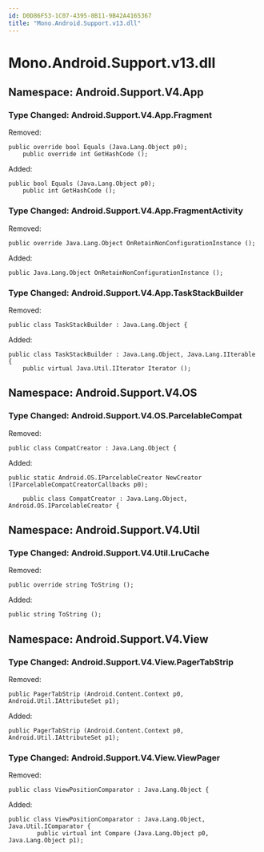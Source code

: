 ```yaml
---
id: D0D86F53-1C07-4395-8B11-9B42A4165367
title: "Mono.Android.Support.v13.dll"
---
```


<a name="Mono.Android.Support.v13.dll" class="injected"></a>


# Mono.Android.Support.v13.dll

 <a name="Namespace:_Android.Support.V4.App" class="injected"></a>


<h2 id='Android.Support.V4.App'>Namespace: Android.Support.V4.App</h2>

 <a name="Type_Changed:_Android.Support.V4.App.Fragment" class="injected"></a>


<h3 id='Android.Support.V4.App.Fragment'>Type Changed: Android.Support.V4.App.Fragment</h3>

Removed:

```
public override bool Equals (Java.Lang.Object p0);
 	public override int GetHashCode ();
```

Added:

```
public bool Equals (Java.Lang.Object p0);
 	public int GetHashCode ();
```

 <a name="Type_Changed:_Android.Support.V4.App.FragmentActivity" class="injected"></a>


<h3 id='Android.Support.V4.App.FragmentActivity'>Type Changed: Android.Support.V4.App.FragmentActivity</h3>

Removed:

```
public override Java.Lang.Object OnRetainNonConfigurationInstance ();
```

Added:

```
public Java.Lang.Object OnRetainNonConfigurationInstance ();
```

 <a name="Type_Changed:_Android.Support.V4.App.TaskStackBuilder" class="injected"></a>


<h3 id='Android.Support.V4.App.TaskStackBuilder'>Type Changed: Android.Support.V4.App.TaskStackBuilder</h3>

Removed:

```
public class TaskStackBuilder : Java.Lang.Object {
```

Added:

```
public class TaskStackBuilder : Java.Lang.Object, Java.Lang.IIterable {
 	public virtual Java.Util.IIterator Iterator ();
```

 <a name="Namespace:_Android.Support.V4.OS" class="injected"></a>


<h2 id='Android.Support.V4.OS'>Namespace: Android.Support.V4.OS</h2>

 <a name="Type_Changed:_Android.Support.V4.OS.ParcelableCompat" class="injected"></a>


<h3 id='Android.Support.V4.OS.ParcelableCompat'>Type Changed: Android.Support.V4.OS.ParcelableCompat</h3>

Removed:

```
public class CompatCreator : Java.Lang.Object {
```

Added:

```
public static Android.OS.IParcelableCreator NewCreator (IParcelableCompatCreatorCallbacks p0);
 	
 	public class CompatCreator : Java.Lang.Object, Android.OS.IParcelableCreator {
```

 <a name="Namespace:_Android.Support.V4.Util" class="injected"></a>


<h2 id='Android.Support.V4.Util'>Namespace: Android.Support.V4.Util</h2>

 <a name="Type_Changed:_Android.Support.V4.Util.LruCache" class="injected"></a>


<h3 id='Android.Support.V4.Util.LruCache'>Type Changed: Android.Support.V4.Util.LruCache</h3>

Removed:

```
public override string ToString ();
```

Added:

```
public string ToString ();
```

 <a name="Namespace:_Android.Support.V4.View" class="injected"></a>


<h2 id='Android.Support.V4.View'>Namespace: Android.Support.V4.View</h2>

 <a name="Type_Changed:_Android.Support.V4.View.PagerTabStrip" class="injected"></a>


<h3 id='Android.Support.V4.View.PagerTabStrip'>Type Changed: Android.Support.V4.View.PagerTabStrip</h3>

Removed:

```
public PagerTabStrip (Android.Content.Context p0, Android.Util.IAttributeSet p1);
```

Added:

```
public PagerTabStrip (Android.Content.Context p0, Android.Util.IAttributeSet p1);
```

 <a name="Type_Changed:_Android.Support.V4.View.ViewPager" class="injected"></a>


<h3 id='Android.Support.V4.View.ViewPager'>Type Changed: Android.Support.V4.View.ViewPager</h3>

Removed:

```
public class ViewPositionComparator : Java.Lang.Object {
```

Added:

```
public class ViewPositionComparator : Java.Lang.Object, Java.Util.IComparator {
 		public virtual int Compare (Java.Lang.Object p0, Java.Lang.Object p1);
```
